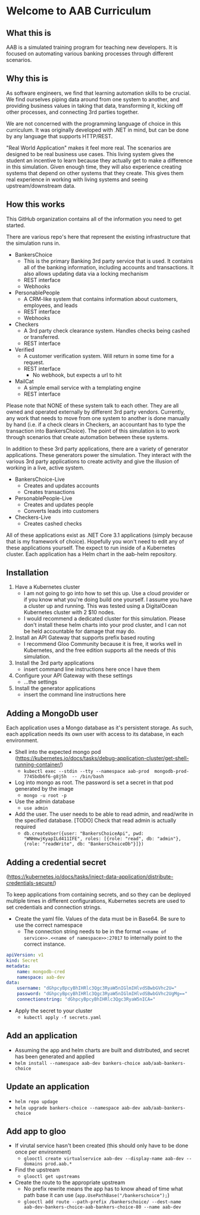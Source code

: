 # Welcome to AAB Curriculum

## What this is

AAB is a simulated training program for teaching new developers. It is focused on automating various banking processes through different scenarios. 

## Why this is

As software engineers, we find that learning automation skills to be crucial. We find ourselves piping data around from one system to another, and providing business values in taking that data, transforming it, kicking off other processes, and connecting 3rd parties together. 

We are not concerned with the programming language of choice in this curriculum. It was originally developed with .NET in mind, but can be done by any language that supports HTTP/REST.

"Real World Application" makes it feel more real. The scenarios are designed to be real business use cases. This living system gives the student an incentive to learn because they actually get to make a difference in this simulation. Given enough time, they will also experience creating systems that depend on other systems that they create. This gives them real experience in working with living systems and seeing upstream/downstream data.

## How this works

This GitHub organization contains all of the information you need to get started. 

There are various repo's here that represent the existing infrastructure that the simulation runs in. 

- BankersChoice
    - This is the primary Banking 3rd party service that is used. It contains all of the banking information, including accounts and transactions. It also allows updating data via a locking mechanism 
    - REST interface
    - Webhooks
- PersonablePeople
    - A CRM-like system that contains information about customers, employees, and leads
    - REST interface
    - Webhooks
- Checkers
    - A 3rd party check clearance system. Handles checks being cashed or transferred.
    - REST interface
- Verified
    - A customer verification system. Will return in some time for a request.
    - REST interface
        - No webhook, but expects a url to hit
- MailCat
    - A simple email service with a templating engine
    - REST interface

Please note that NONE of these system talk to each other. They are all owned and operated externally by different 3rd party vendors. Currently, any work that needs to move from one system to another is done manually by hand (i.e. if a check clears in Checkers, an accountant has to type the transaction into BankersChoice). The point of this simulation is to work through scenarios that create automation between these systems. 

In addition to these 3rd party applications, there are a variety of generator applications. These generators power the simulation. They interact with the various 3rd party applications to create activity and give the illusion of working in a live, active system.

- BankersChoice-Live
    - Creates and updates accounts
    - Creates transactions
- PersonablePeople-Live
    - Creates and updates people
    - Converts leads into customers
- Checkers-Live
    - Creates cashed checks

All of these applications exist as .NET Core 3.1 applications (simply because that is my framework of choice). Hopefully you won't need to edit any of these applications yourself. The expect to run inside of a Kubernetes cluster. Each application has a Helm chart in the aab-helm repository. 

## Installation

1. Have a Kubernetes cluster
    - I am not going to go into how to set this up. Use a cloud provider or if you know what you're doing build one yourself. I assume you have a cluster up and running. This was tested using a DigitalOcean Kubernetes cluster with 2 $10 nodes.
    - I would recommend a dedicated cluster for this simulation. Please don't install these helm charts into your prod cluster, and I can not be held accountable for damage that may do.
1. Install an API Gateway that supports prefix based routing
    - I recommend Gloo Community because it is free, it works well in Kubernetes, and the free edition supports all the needs of this simulation.
1. Install the 3rd party applications
    - <TODO> insert command line instructions here once I have them
1. Configure your API Gateway with these settings
    - <TODO> ...the settings
1. Install the generator applications
    - <TODO> insert the command line instructions here
    
## Adding a MongoDb user

Each application uses a Mongo database as it's persistent storage. As such, each application needs its own user with access to its database, in each environment.

- Shell into the expected mongo pod (https://kubernetes.io/docs/tasks/debug-application-cluster/get-shell-running-container/)
    - `kubectl exec --stdin --tty --namespace aab-prod  mongodb-prod-7745bdb6f6-g8j5h  -- /bin/bash`
- Log into mongo as root. The password is set a secret in that pod generated by the image
    - `mongo -u root -p`
- Use the admin database
    - `use admin`
- Add the user. The user needs to be able to read admin, and read/write in the specified database. [TODO] Check that read admin is actually required
    - `db.createUser({user: "BankersChoiceApi", pwd: "WNHmwjKyapILd411IFE", roles: [{role: "read", db: "admin"},{role: "readWrite", db: "BankersChoiceDb"}]})`

## Adding a credential secret

(https://kubernetes.io/docs/tasks/inject-data-application/distribute-credentials-secure/)

To keep applications from containing secrets, and so they can be deployed multiple times in different configurations, Kubernetes secrets are used to set credentials and connection strings.

- Create the yaml file. Values of the data must be in Base64. Be sure to use the correct namespace
  - The connection string needs to be in the format `<<name of service>>.<<name of namespace>>:27017` to internally point to the correct instance.

```yaml
apiVersion: v1
kind: Secret
metadata:
    name: mongodb-cred
    namespace: aab-dev
data:
    username: "dGhpcyBpcyBhIHRlc3Qgc3RyaW5nIGlmIHlvdSBwbGVhc2U="
    password: "dGhpcyBpcyBhIHRlc3Qgc3RyaW5nIGlmIHlvdSBwbGVhc2UgMg=="
    connectionstring: "dGhpcyBpcyBhIHRlc3Qgc3RyaW5nICA="
```

- Apply the secret to your cluster
    - `kubectl apply -f secrets.yaml`


## Add an application

- Assuming the app and helm charts are built and distributed, and secret has been generated and applied
- `helm install --namespace aab-dev bankers-choice aab/aab-bankers-choice`

## Update an application
- `helm repo updage`
- `helm upgrade bankers-choice --namespace aab-dev aab/aab-bankers-choice`

## Add app to gloo

- If virutal service hasn't been created (this should only have to be done once per environment)
    - `glooctl create virtualservice aab-dev --display-name aab-dev --domains prod.aab.*`
- Find the upstream
    - `glooctl get upstreams`
- Create the route to the appropriate upstream
    - No prefix rewrite means the app has to know ahead of time what path base it can use (`app.UsePathBase("/bankerschoice");`)
    - `glooctl add route --path-prefix /bankerschoice/ --dest-name aab-dev-bankers-choice-aab-bankers-choice-80 --name aab-dev`
